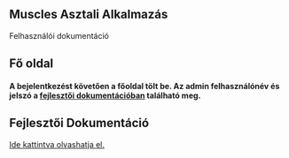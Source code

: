 ## Muscles Asztali Alkalmazás
Felhasználói dokumentáció

## Fő oldal
#### A bejelentkezést követően a főoldal tölt be. Az admin felhasználónév és jelszó a [fejlesztői dokumentációban](../README.md) található meg.




## Fejlesztői Dokumentáció
[Ide kattintva olvashatja el.](../README.md)
